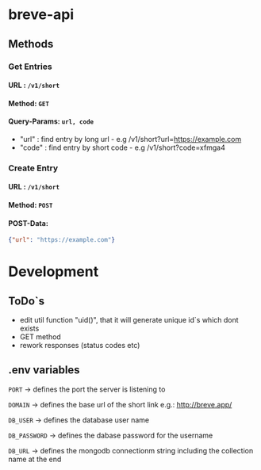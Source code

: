 # breve-api

## Methods

### Get Entries

#### URL : `/v1/short`

#### Method: `GET`

#### Query-Params: `url, code` 

- "url" : find entry by long url - e.g /v1/short?url=https://example.com
- "code" : find entry by short code - e.g /v1/short?code=xfmga4


### Create Entry

#### URL : `/v1/short`

#### Method: `POST`

#### POST-Data: 
```json 
{"url": "https://example.com"} 
```

# Development

## ToDo`s

- edit util function "uid()", that it will generate unique id`s which dont exists
- GET method
- rework responses (status codes etc)

## .env variables

`PORT` -> defines the port the server is listening to

`DOMAIN` -> defines the base url of the short link e.g.: http://breve.app/

`DB_USER` -> defines the database user name

`DB_PASSWORD` -> defines the dabase password for the username

`DB_URL` -> defines the mongodb connectionm string including the collection name at the end


